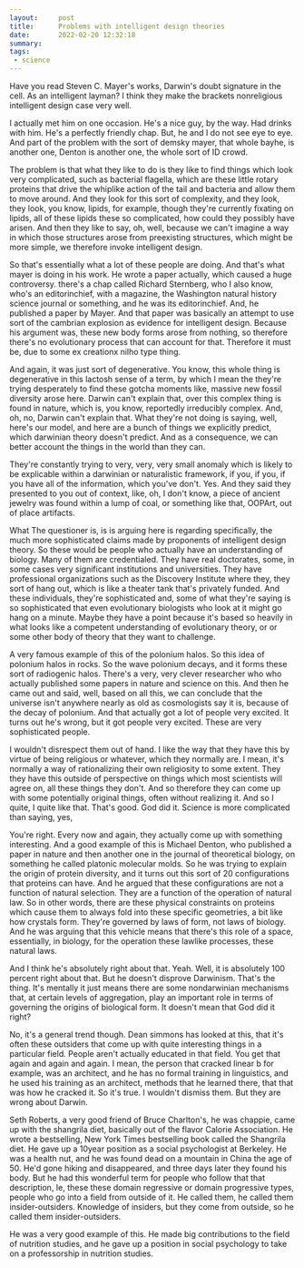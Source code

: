 ```yaml
---
layout:     post
title:      Problems with intelligent design theories
date:       2022-02-20 12:32:18
summary:    
tags:
 - science
---
```


Have you read Steven C. Mayer's works, Darwin's doubt signature in the cell. As an intelligent layman? I think they make the brackets nonreligious intelligent design case very well. 

I actually met him on one occasion. He's a nice guy, by the way. Had drinks with him. He's a perfectly friendly chap. But, he and I do not see eye to eye. And part of the problem with the sort of demsky mayer, that whole bayhe, is another one, Denton is another one, the whole sort of ID crowd.

The problem is that what they like to do is they like to find things which look very complicated, such as bacterial flagella, which are these little rotary proteins that drive the whiplike action of the tail and bacteria and allow them to move around. And they look for this sort of complexity, and they look, they look, you know, lipids, for example, though they're currently fixating on lipids, all of these lipids these so complicated, how could they possibly have arisen. And then they like to say, oh, well, because we can't imagine a way in which those structures arose from preexisting structures, which might be more simple, we therefore invoke intelligent design.

So that's essentially what a lot of these people are doing. And that's what mayer is doing in his work. He wrote a paper actually, which caused a huge controversy. there's a chap called Richard Sternberg, who I also know, who's an editorinchief, with a magazine, the Washington natural history science journal or something, and he was its editorinchief. And, he published a paper by Mayer. And that paper was basically an attempt to use sort of the cambrian explosion as evidence for intelligent design. Because his argument was, these new body forms arose from nothing, so therefore there's no evolutionary process that can account for that. Therefore it must be, due to some ex creationx nilho type thing.

And again, it was just sort of degenerative. You know, this whole thing is degenerative in this lactosh sense of a term, by which I mean the they're trying desperately to find these gotcha moments like, massive new fossil diversity arose here. Darwin can't explain that, over this complex thing is found in nature, which is, you know, reportedly irreducibly complex. And, oh, no, Darwin can't explain that. What they're not doing is saying, well, here's our model, and here are a bunch of things we explicitly predict, which darwinian theory doesn't predict. And as a consequence, we can better account the things in the world than they can.

They're constantly trying to very, very, very small anomaly which is likely to be explicable within a darwinian or naturalistic framework, if you, if you, if you have all of the information, which you've don't. Yes. And they said they presented to you out of context, like, oh, I don't know, a piece of ancient jewelry was found within a lump of coal, or something like that, OOPArt, out of place artifacts. 

What The questioner is, is is arguing here is regarding specifically, the much more sophisticated claims made by proponents of intelligent design theory. So these would be people who actually have an understanding of biology. Many of them are credentialed. They have real doctorates, some, in some cases very significant institutions and universities. They have professional organizations such as the Discovery Institute where they, they sort of hang out, which is like a theater tank that's privately funded. And these individuals, they're sophisticated and, some of what they're saying is so sophisticated that even evolutionary biologists who look at it might go hang on a minute. Maybe they have a point because it's based so heavily in what looks like a competent understanding of evolutionary theory, or or some other body of theory that they want to challenge.

A very famous example of this of the polonium halos. So this idea of polonium halos in rocks. So the wave polonium decays, and it forms these sort of radiogenic halos. There's a very, very clever researcher who who actually published some papers in nature and science on this. And then he came out and said, well, based on all this, we can conclude that the universe isn't anywhere nearly as old as cosmologists say it is, because of the decay of polonium. And that actually got a lot of people very excited. It turns out he's wrong, but it got people very excited. These are very sophisticated people.

I wouldn't disrespect them out of hand. I like the way that they have this by virtue of being religious or whatever, which they normally are. I mean, it's normally a way of rationalizing their own religiosity to some extent. They they have this outside of perspective on things which most scientists will agree on, all these things they don't. And so therefore they can come up with some potentially original things, often without realizing it. And so I quite, I quite like that. That's good. God did it. Science is more complicated than saying, yes, 

You're right. Every now and again, they actually come up with something interesting. And a good example of this is Michael Denton, who published a paper in nature and then another one in the journal of theoretical biology, on something he called platonic molecular molds. So he was trying to explain the origin of protein diversity, and it turns out this sort of 20 configurations that proteins can have. And he argued that these configurations are not a function of natural selection. They are a function of the operation of natural law. So in other words, there are these physical constraints on proteins which cause them to always fold into these specific geometries, a bit like how crystals form. They're governed by laws of form, not laws of biology. And he was arguing that this vehicle means that there's this role of a space, essentially, in biology, for the operation these lawlike processes, these natural laws. 

And I think he's absolutely right about that. Yeah. Well, it is absolutely 100 percent right about that. But he doesn't disprove Darwinism. That's the thing. It's mentally it just means there are some nondarwinian mechanisms that, at certain levels of aggregation, play an important role in terms of governing the origins of biological form. It doesn't mean that God did it right?

No, it's a general trend though. Dean simmons has looked at this, that it's often these outsiders that come up with quite interesting things in a particular field. People aren't actually educated in that field. You get that again and again and again. I mean, the person that cracked linear b for example, was an architect, and he has no formal training in linguistics, and he used his training as an architect, methods that he learned there, that that was how he cracked it. So it's true. I wouldn't dismiss them. But they are wrong about Darwin.

Seth Roberts, a very good friend of Bruce Charlton's, he was chappie, came up with the shangrila diet, basically out of the flavor Calorie Association. He wrote a bestselling, New York Times bestselling book called the Shangrila diet. He gave up a 10year position as a social psychologist at Berkeley. He was a health nut, and he was found dead on a mountain in China the age of 50. He'd gone hiking and disappeared, and three days later they found his body. But he had this wonderful term for people who follow that that description, Ie, these these domain regressive or domain progressive types, people who go into a field from outside of it. He called them, he called them insider-outsiders. Knowledge of insiders, but they come from outside, so he called them insider-outsiders.

He was a very good example of this. He made big contributions to the field of nutrition studies, and he gave up a position in social psychology to take on a professorship in nutrition studies.